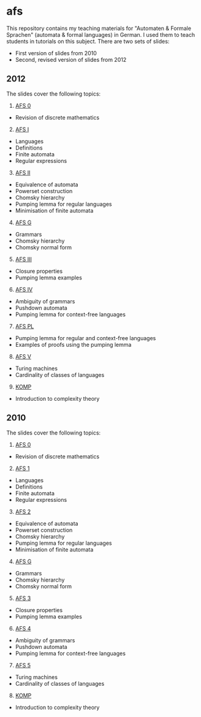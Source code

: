 # afs
This repository contains my teaching materials for "Automaten & Formale Sprachen" (automata & formal languages) in German. I used them to teach students in tutorials on this subject. There are two sets of slides:
* First version of slides from 2010
* Second, revised version of slides from 2012

## 2012
The slides cover the following topics:

1. [AFS 0](https://github.com/chrisbloecker/afs/blob/master/2012/pdf/AFS%200.pdf)
  - Revision of discrete mathematics
2. [AFS I](https://github.com/chrisbloecker/afs/blob/master/2012/pdf/AFS%20I.pdf)
  - Languages
  - Definitions
  - Finite automata
  - Regular expressions
3. [AFS II](https://github.com/chrisbloecker/afs/blob/master/2012/pdf/AFS%20II.pdf)
  - Equivalence of automata
  - Powerset construction
  - Chomsky hierarchy
  - Pumping lemma for regular languages
  - Minimisation of finite automata
4. [AFS G](https://github.com/chrisbloecker/afs/blob/master/2012/pdf/AFS%20II%20Grammatiken.pdf)
  - Grammars
  - Chomsky hierarchy
  - Chomsky normal form
5. [AFS III](https://github.com/chrisbloecker/afs/blob/master/2012/pdf/AFS%20III.pdf)
  - Closure properties
  - Pumping lemma examples
6. [AFS IV](https://github.com/chrisbloecker/afs/blob/master/2012/pdf/AFS%20IV.pdf)
  - Ambiguity of grammars
  - Pushdown automata
  - Pumping lemma for context-free languages
7. [AFS PL](https://github.com/chrisbloecker/afs/blob/master/2012/pdf/AFS%20PL.pdf)
  - Pumping lemma for regular and context-free languages
  - Examples of proofs using the pumping lemma
8. [AFS V](https://github.com/chrisbloecker/afs/blob/master/2012/pdf/AFS%20V.pdf)
  - Turing machines
  - Cardinality of classes of languages
9. [KOMP](https://github.com/chrisbloecker/afs/blob/master/2012/pdf/KOMP.pdf)
  - Introduction to complexity theory

## 2010
The slides cover the following topics:

1. [AFS 0](https://github.com/chrisbloecker/afs/blob/master/2010/pdf/AFS0.pdf)
  - Revision of discrete mathematics
2. [AFS 1](https://github.com/chrisbloecker/afs/blob/master/2010/pdf/AFS1.pdf)
  - Languages
  - Definitions
  - Finite automata
  - Regular expressions
3. [AFS 2](https://github.com/chrisbloecker/afs/blob/master/2010/pdf/AFS2.pdf)
  - Equivalence of automata
  - Powerset construction
  - Chomsky hierarchy
  - Pumping lemma for regular languages
  - Minimisation of finite automata
4. [AFS G](https://github.com/chrisbloecker/afs/blob/master/2010/pdf/AFSGrammatiken.pdf)
  - Grammars
  - Chomsky hierarchy
  - Chomsky normal form
5. [AFS 3](https://github.com/chrisbloecker/afs/blob/master/2010/pdf/AFS3.pdf)
  - Closure properties
  - Pumping lemma examples
6. [AFS 4](https://github.com/chrisbloecker/afs/blob/master/2010/pdf/AFS4.pdf)
  - Ambiguity of grammars
  - Pushdown automata
  - Pumping lemma for context-free languages
7. [AFS 5](https://github.com/chrisbloecker/afs/blob/master/2010/pdf/AFS5.pdf)
  - Turing machines
  - Cardinality of classes of languages
8. [KOMP](https://github.com/chrisbloecker/afs/blob/master/2010/pdf/KOMP.pdf)
  - Introduction to complexity theory
